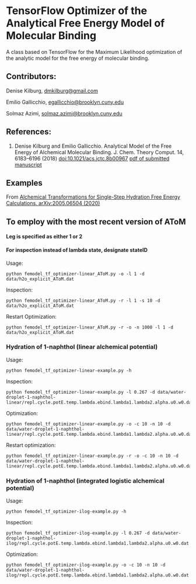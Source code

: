 # TensorFlow Optimizer of the Analytical Free Energy Model of Molecular Binding 

A class based on TensorFlow for the Maximum Likelihood optimization of the analytic model for the free energy of molecular binding.

## Contributors:

Denise Kilburg, dmkilburg@gmail.com

Emilio Gallicchio, egallicchio@brooklyn.cuny.edu

Solmaz Azimi, solmaz.azimi@brooklyn.cuny.edu

## References:

1. Denise Kilburg and Emilio Gallicchio. Analytical Model of the Free Energy of Alchemical Molecular Binding. J. Chem. Theory Comput. 14, 6183–6196 (2018) [doi:10.1021/acs.jctc.8b00967](http://dx.doi.org/10.1021/acs.jctc.8b00967) [pdf of submitted manuscript](https://www.dropbox.com/s/td1mlagbbg0siqp/analytical_theory_ms4.pdf?dl=0)

## Examples

From [Alchemical Transformations for Single-Step Hydration Free Energy Calculations. arXiv:2005.06504 (2020)](https://arxiv.org/abs/2005.06504)


## To employ with the most recent version of AToM
#### Leg is specified as either 1 or 2
#### For inspection instead of lambda state, designate stateID

Usage:

```
python femodel_tf_optimizer-linear_AToM.py -o -l 1 -d data/h2o_explicit_AToM.dat
```

Inspection:

```
python femodel_tf_optimizer-linear_AToM.py -r -l 1 -s 10 -d data/h2o_explicit_AToM.dat
```

Restart Optimization:
```
python femodel_tf_optimizer-linear_AToM.py -r -o -n 1000 -l 1 -d data/h2o_explicit_AToM.dat
```

### Hydration of 1-naphthol (linear alchemical potential)

Usage:

```
python femodel_tf_optimizer-linear-example.py -h
```

Inspection:

```
python femodel_tf_optimizer-linear-example.py -l 0.267 -d data/water-droplet-1-naphthol-linear/repl.cycle.potE.temp.lambda.ebind.lambda1.lambda2.alpha.u0.w0.dat
```

Optimization:

```
python femodel_tf_optimizer-linear-example.py -o -c 10 -n 10 -d data/water-droplet-1-naphthol-linear/repl.cycle.potE.temp.lambda.ebind.lambda1.lambda2.alpha.u0.w0.dat
```

Restart optimization:

```
python femodel_tf_optimizer-linear-example.py -r -o -c 10 -n 10 -d data/water-droplet-1-naphthol-linear/repl.cycle.potE.temp.lambda.ebind.lambda1.lambda2.alpha.u0.w0.dat
```


### Hydration of 1-naphthol (integrated logistic alchemical potential)

Usage:

```
python femodel_tf_optimizer-ilog-example.py -h
```

Inspection:

```
python femodel_tf_optimizer-ilog-example.py -l 0.267 -d data/water-droplet-1-naphthol-ilog/repl.cycle.potE.temp.lambda.ebind.lambda1.lambda2.alpha.u0.w0.dat
```

Optimization:

```
python femodel_tf_optimizer-ilog-example.py -o -c 10 -n 10 -d data/water-droplet-1-naphthol-ilog/repl.cycle.potE.temp.lambda.ebind.lambda1.lambda2.alpha.u0.w0.dat
```



